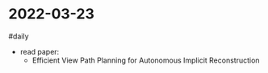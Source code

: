 # 2022-03-23

#daily

+ read paper:
	+ Efficient View Path Planning for Autonomous Implicit Reconstruction



